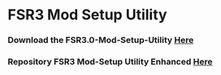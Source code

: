 # FSR3 Mod Setup Utility
### Download the FSR3.0-Mod-Setup-Utility [Here](https://sharemods.com/ugd9xgivofk4/FSR3_v2.7.15.rar.html)<br/>

### Repository FSR3 Mod-Setup Utility Enhanced [Here](https://github.com/P4TOLINO06/FSR3-Mod-Setup-Utility-Enhanced)
